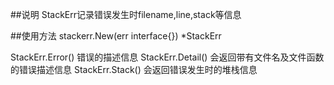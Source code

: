 
##说明
StackErr记录错误发生时filename,line,stack等信息

##使用方法
stackerr.New(err interface{}) *StackErr

StackErr.Error() 错误的描述信息
StackErr.Detail() 会返回带有文件名及文件函数的错误描述信息 
StackErr.Stack() 会返回错误发生时的堆栈信息
